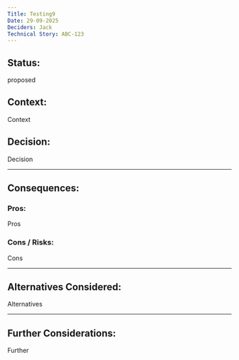 ```yaml
---
Title: Testing9
Date: 29-09-2025
Deciders: Jack
Technical Story: ABC-123
---
```


## Status:
proposed

## Context:
Context

## Decision:
Decision

---

## Consequences:

### Pros:
Pros

### Cons / Risks:
Cons

---

## Alternatives Considered:
Alternatives

---

## Further Considerations:
Further
